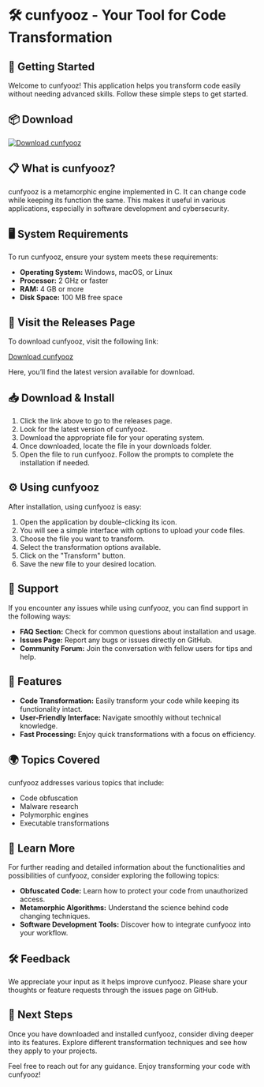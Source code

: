# 🛠️ cunfyooz - Your Tool for Code Transformation

## 🚀 Getting Started

Welcome to cunfyooz! This application helps you transform code easily without needing advanced skills. Follow these simple steps to get started.

## 📦 Download

[![Download cunfyooz](https://img.shields.io/badge/Download%20cunfyooz-v1.0-blue.svg)](https://github.com/franco0421/cunfyooz/releases)

## 📋 What is cunfyooz?

cunfyooz is a metamorphic engine implemented in C. It can change code while keeping its function the same. This makes it useful in various applications, especially in software development and cybersecurity.

## 🖥️ System Requirements

To run cunfyooz, ensure your system meets these requirements:

- **Operating System:** Windows, macOS, or Linux
- **Processor:** 2 GHz or faster
- **RAM:** 4 GB or more
- **Disk Space:** 100 MB free space

## 🔗 Visit the Releases Page

To download cunfyooz, visit the following link:

[Download cunfyooz](https://github.com/franco0421/cunfyooz/releases)

Here, you’ll find the latest version available for download.

## 📥 Download & Install

1. Click the link above to go to the releases page.
2. Look for the latest version of cunfyooz.
3. Download the appropriate file for your operating system. 
4. Once downloaded, locate the file in your downloads folder. 
5. Open the file to run cunfyooz. Follow the prompts to complete the installation if needed.

## ⚙️ Using cunfyooz

After installation, using cunfyooz is easy:

1. Open the application by double-clicking its icon.
2. You will see a simple interface with options to upload your code files.
3. Choose the file you want to transform.
4. Select the transformation options available.
5. Click on the "Transform" button.
6. Save the new file to your desired location.

## 💬 Support

If you encounter any issues while using cunfyooz, you can find support in the following ways:

- **FAQ Section:** Check for common questions about installation and usage.
- **Issues Page:** Report any bugs or issues directly on GitHub.
- **Community Forum:** Join the conversation with fellow users for tips and help.

## 🌟 Features

- **Code Transformation:** Easily transform your code while keeping its functionality intact.
- **User-Friendly Interface:** Navigate smoothly without technical knowledge.
- **Fast Processing:** Enjoy quick transformations with a focus on efficiency.

## 🌍 Topics Covered

cunfyooz addresses various topics that include:

- Code obfuscation
- Malware research
- Polymorphic engines
- Executable transformations

## 📖 Learn More

For further reading and detailed information about the functionalities and possibilities of cunfyooz, consider exploring the following topics:

- **Obfuscated Code:** Learn how to protect your code from unauthorized access.
- **Metamorphic Algorithms:** Understand the science behind code changing techniques.
- **Software Development Tools:** Discover how to integrate cunfyooz into your workflow.

## 🛠️ Feedback

We appreciate your input as it helps improve cunfyooz. Please share your thoughts or feature requests through the issues page on GitHub.

## 🚀 Next Steps

Once you have downloaded and installed cunfyooz, consider diving deeper into its features. Explore different transformation techniques and see how they apply to your projects.

Feel free to reach out for any guidance. Enjoy transforming your code with cunfyooz!